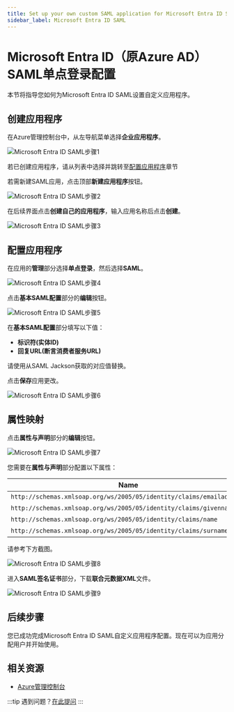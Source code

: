```yaml
---
title: Set up your own custom SAML application for Microsoft Entra ID SAML
sidebar_label: Microsoft Entra ID SAML
---
```


# Microsoft Entra ID（原Azure AD）SAML单点登录配置

本节将指导您如何为Microsoft Entra ID SAML设置自定义应用程序。

## 创建应用程序

在Azure管理控制台中，从左导航菜单选择**企业应用程序**。

![Microsoft Entra ID SAML步骤1](/images/docs/jackson/sso-providers/azure/1.png)

若已创建应用程序，请从列表中选择并跳转至[配置应用程序](#configure-application)章节

若需新建SAML应用，点击顶部**新建应用程序**按钮。

![Microsoft Entra ID SAML步骤2](/images/docs/jackson/sso-providers/azure/2.png)

在后续界面点击**创建自己的应用程序**，输入应用名称后点击**创建**。

![Microsoft Entra ID SAML步骤3](/images/docs/jackson/sso-providers/azure/3.png)

## 配置应用程序

在应用的**管理**部分选择**单点登录**，然后选择**SAML**。

![Microsoft Entra ID SAML步骤4](/images/docs/jackson/sso-providers/azure/4.png)

点击**基本SAML配置**部分的**编辑**按钮。

![Microsoft Entra ID SAML步骤5](/images/docs/jackson/sso-providers/azure/5.png)

在**基本SAML配置**部分填写以下值：

- **标识符(实体ID)**
- **回复URL(断言消费者服务URL)**

请使用从SAML Jackson获取的对应值替换。

点击**保存**应用更改。

![Microsoft Entra ID SAML步骤6](/images/docs/jackson/sso-providers/azure/6.png)

## 属性映射

点击**属性与声明**部分的**编辑**按钮。

![Microsoft Entra ID SAML步骤7](/images/docs/jackson/sso-providers/azure/7.png)

您需要在**属性与声明**部分配置以下属性：

| Name                                                                 | Value                  |
| -------------------------------------------------------------------- | ---------------------- |
| `http://schemas.xmlsoap.org/ws/2005/05/identity/claims/emailaddress` | user.mail              |
| `http://schemas.xmlsoap.org/ws/2005/05/identity/claims/givenname`    | user.givenname         |
| `http://schemas.xmlsoap.org/ws/2005/05/identity/claims/name`         | user.userprincipalname |
| `http://schemas.xmlsoap.org/ws/2005/05/identity/claims/surname`      | user.surname           |

请参考下方截图。

![Microsoft Entra ID SAML步骤8](/images/docs/jackson/sso-providers/azure/8.png)

进入**SAML签名证书**部分，下载**联合元数据XML**文件。

![Microsoft Entra ID SAML步骤9](/images/docs/jackson/sso-providers/azure/9.png)

## 后续步骤

您已成功完成Microsoft Entra ID SAML自定义应用程序配置。现在可以为应用分配用户并开始使用。

## 相关资源

- [Azure管理控制台](https://portal.azure.com/)

:::tip
遇到问题？[在此提问](https://discord.gg/uyb7pYt4Pa)
:::